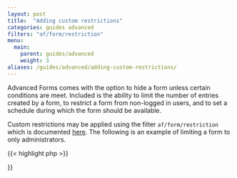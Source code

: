 ```yaml
---
layout: post
title:  "Adding custom restrictions"
categories: guides advanced
filters: "af/form/restriction"
menu:
  main:
    parent: guides/advanced
    weight: 3
aliases: /guides/advanced/adding-custom-restrictions/
---
```


Advanced Forms comes with the option to hide a form unless certain conditions are meet. Included is the ability to limit the number of entries created by a form, to restrict a form from non-logged in users, and to set a schedule during which the form should be available.

Custom restrictions may be applied using the filter `af/form/restriction` which is documented [here](/filters/af/form/restriction). The following is an example of limiting a form to only administrators.

{{< highlight php >}}
<?php

function restrict_form( $restriction, $form, $args ) {
    if ( $restriction ) {
        return $restriction;
    }
    
    if ( ! current_user_can( 'manage_options' ) ) {
        return 'You need to be an administrator.';
    }
    
    return false;
}
add_filter( 'af/form/restriction', 'restrict_form', 10, 3 );

{{< / highlight >}}
